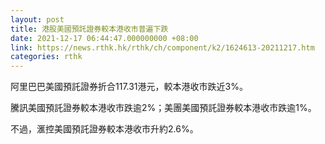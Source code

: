 ```yaml
---
layout: post
title: 港股美國預託證券較本港收市普遍下跌
date: 2021-12-17 06:44:47.000000000 +08:00
link: https://news.rthk.hk/rthk/ch/component/k2/1624613-20211217.htm
categories: rthk
---
```


阿里巴巴美國預託證券折合117.31港元，較本港收市跌近3%。

騰訊美國預託證券較本港收市跌逾2%；美團美國預託證券較本港收市跌逾1%。

不過，滙控美國預託證券較本港收市升約2.6%。
